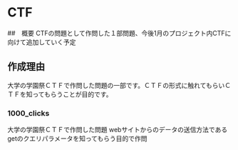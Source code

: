 # CTF
##　概要
CTFの問題として作問した１部問題、今後1月のプロジェクト内CTFに向けて追加していく予定
## 作成理由
大学の学園祭ＣＴＦで作問した問題の一部です。ＣＴＦの形式に触れてもらいＣＴＦを知ってもらうことが目的です。

### 1000_clicks
大学の学園祭ＣＴＦで作問した問題 
webサイトからのデータの送信方法であるgetのクエリパラメータを知ってもらう目的で作問
